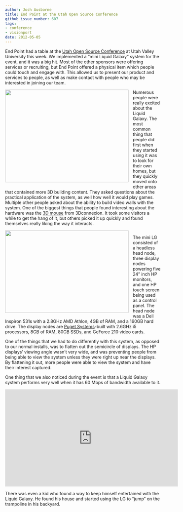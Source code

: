 ```yaml
---
author: Josh Ausborne
title: End Point at the Utah Open Source Conference
github_issue_number: 607
tags:
- conference
- visionport
date: 2012-05-05
---
```




End Point had a table at the [Utah Open Source Conference](https://web.archive.org/web/20120525040559/http://conference.utos.org/) at Utah Valley University this week.  We implemented a “mini Liquid Galaxy” system for the event, and it was a big hit.  Most of the other sponsors were offering services or recruiting, but End Point offered a physical item which people could touch and engage with. This allowed us to present our product and services to people, as well as make contact with people who may be interested in joining our team.

<div class="separator" style="clear: both; text-align: center;"><a href="/blog/2012/05/end-point-at-utah-open-source/image-0-big.jpeg" imageanchor="1" style="clear:left; float:left;margin-right:1em; margin-bottom:1em"><img border="0" height="300" src="/blog/2012/05/end-point-at-utah-open-source/image-0.jpeg" width="400"/></a></div>

Numerous people were really excited about the Liquid Galaxy.  The most common thing that people did first when they started using it was to look for their own homes, but they quickly moved onto other areas that contained more 3D building content.  They asked questions about the practical application of the system, as well how well it would play games.  Multiple other people asked about the ability to build video walls with the system.  One of the biggest things that people found interesting about the hardware was the [3D mouse](https://www.3dconnexion.com/products/spacenavigator.html) from 3Dconnexion.  It took some visitors a while to get the hang of it, but others picked it up quickly and found themselves really liking the way it interacts.

<div class="separator" style="clear: both; text-align: center;"><a href="/blog/2012/05/end-point-at-utah-open-source/image-1-big.jpeg" imageanchor="1" style="clear:left; float:left;margin-right:1em; margin-bottom:1em"><img border="0" height="267" src="/blog/2012/05/end-point-at-utah-open-source/image-1.jpeg" width="400"/></a></div>

The mini LG consisted of a headless head node, three display nodes powering five 24” inch HP monitors, and one HP touch screen being used as a control panel.  The head node was a Dell Inspiron 531s with a 2.8GHz AMD Athlon, 4GB of RAM, and a 160GB hard drive.  The display nodes are [Puget Systems](https://www.pugetsystems.com/)-built with 2.6GHz i5 processors, 8GB of RAM, 80GB SSDs, and GeForce 210 video cards.

One of the things that we had to do differently with this system, as opposed to our normal installs, was to flatten out the semicircle of displays.  The HP displays’ viewing angle wasn’t very wide, and was preventing people from being able to view the system unless they were right up near the displays.  By flattening it out, more people were able to view the system and have their interest captured.

One thing that we also noticed during the event is that a Liquid Galaxy system performs very well when it has 60 Mbps of  bandwidth available to it.

<iframe allowfullscreen="" frameborder="0" height="315" src="https://www.youtube.com/embed/3W-tZxDFNV4" width="560"></iframe>

There was even a kid who found a way to keep himself entertained with the Liquid Galaxy.  He found his house and started using the LG to “jump” on the trampoline in his backyard.


